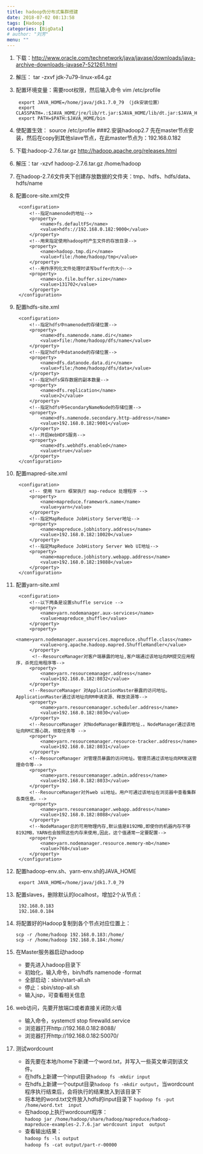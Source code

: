 ```yaml
---
title: hadoop伪分布式集群搭建
date: 2018-07-02 08:13:58
tags: [Hadoop]
categories: [BigData]
# author: "刘芳"
menu: ""
---
```


1. 下载：<http://www.oracle.com/technetwork/java/javase/downloads/java-archive-downloads-javase7-521261.html>   
2. 解压： tar -zxvf jdk-7u79-linux-x64.gz
3. 配置环境变量：需要root权限，然后输入命令 vim /etc/profile

		export JAVA_HOME=/home/java/jdk1.7.0_79 （jdk安装位置）
		export CLASSPATH=.:$JAVA_HOME/jre/lib/rt.jar:$JAVA_HOME/lib/dt.jar:$JAVA_HOME/lib/tools.jar
		export PATH=$PATH:$JAVA_HOME/bin

4. 使配置生效： source /etc/profile
###2.安装hadoop2.7
  先在master节点安装，然后在copy到其他slave节点，在此master节点为：192.168.0.182<br />

1. 下载:hadoop-2.7.6.tar.gz  <http://hadoop.apache.org/releases.html>
2. 解压：tar -xzvf hadoop-2.7.6.tar.gz /home/hadoop
3. 在hadoop-2.7.6文件夹下创建存放数据的文件夹：tmp、hdfs、hdfs/data、hdfs/name
4. 配置core-site.xml文件

		<configuration>
			<!--指定namenode的地址-->
			<property>
				<name>fs.defaultFS</name>
				<value>hdfs://192.168.0.182:9000</value>
			</property>
			<!--用来指定使用hadoop时产生文件的存放目录-->
			<property>
				<name>hadoop.tmp.dir</name>
				<value>file:/home/hadoop/tmp</value>
			</property>
			<!--用作序列化文件处理时读写buffer的大小-->
			<property>
				<name>io.file.buffer.size</name>
				<value>131702</value>
			</property>
		</configuration>
5. 配置hdfs-site.xml

		<configuration>
			<!--指定hdfs中namenode的存储位置-->
			<property>
				<name>dfs.namenode.name.dir</name>
				<value>file:/home/hadoop/dfs/name</value>
			</property>
			<!--指定hdfs中datanode的存储位置-->
			<property>
				<name>dfs.datanode.data.dir</name>
				<value>file:/home/hadoop/dfs/data</value>
			</property>
			<!--指定hdfs保存数据的副本数量-->
			<property>
				<name>dfs.replication</name>
				<value>2</value>
			</property>
			<!--指定hdfs中SecondaryNameNode的存储位置-->
			<property>
				<name>dfs.namenode.secondary.http-address</name>
				<value>192.168.0.182:9001</value>
			</property>
			<!--开启WebHDFS服务-->
			<property>
				<name>dfs.webhdfs.enabled</name>
				<value>true</value>
			</property>
		</configuration>
6. 配置mapred-site.xml

		<configuration>
			<!-- 使用 Yarn 框架执行 map-reduce 处理程序 -->
			<property>
				<name>mapreduce.framework.name</name>
				<value>yarn</value>
			</property>
			<!--指定MapReduce JobHistory Server地址-->
			<property>
				<name>mapreduce.jobhistory.address</name>
				<value>192.168.0.182:10020</value>
			</property>
			<!--指定MapReduce JobHistory Server Web UI地址-->
			<property>
				<name>mapreduce.jobhistory.webapp.address</name>
				<value>192.168.0.182:19888</value>
			</property>
		</configuration>
7. 配置yarn-site.xml

		<configuration>
			<!--以下两条是设置shuffle service -->
			<property>
				<name>yarn.nodemanager.aux-services</name>
				<value>mapreduce_shuffle</value>
			</property>
			<property>
				<name>yarn.nodemanager.auxservices.mapreduce.shuffle.class</name>
				<value>org.apache.hadoop.mapred.ShuffleHandler</value>
			</property>
			 <!--ResourceManager对客户端暴露的地址,客户端通过该地址向RM提交应用程序，杀死应用程序等-->  
			<property>
				<name>yarn.resourcemanager.address</name>
				<value>192.168.0.182:8032</value>
			</property>
			<!--ResourceManager 对ApplicationMaster暴露的访问地址。ApplicationMaster通过该地址向RM申请资源、释放资源等-->
			<property>
				<name>yarn.resourcemanager.scheduler.address</name>
				<value>192.168.0.182:8030</value>
			</property>
			<!--ResourceManager 对NodeManager暴露的地址.。NodeManager通过该地址向RM汇报心跳，领取任务等 -->
			<property>
				<name>yarn.resourcemanager.resource-tracker.address</name>
				<value>192.168.0.182:8031</value>
			</property>
			<!--ResourceManager 对管理员暴露的访问地址。管理员通过该地址向RM发送管理命令等-->
			<property>
				<name>yarn.resourcemanager.admin.address</name>
				<value>192.168.0.182:8033</value>
			</property>
			<!--ResourceManager对外web ui地址。用户可通过该地址在浏览器中查看集群各类信息。-->
			<property>
				<name>yarn.resourcemanager.webapp.address</name>
				<value>192.168.0.182:8088</value>
			</property>
			<!--NodeManager总的可用物理内存,默认值是8192MB,即使你的机器内存不够8192MB，YARN也会按照这些内存来使用,因此，这个值通常一定要配置-->
			<property>
				<name>yarn.nodemanager.resource.memory-mb</name>
				<value>768</value>
			</property>
		</configuration>
8. 配置hadoop-env.sh、yarn-env.sh的JAVA_HOME

		export JAVA_HOME=/home/java/jdk1.7.0_79
9. 配置slaves，删除默认的localhost，增加2个从节点：

		192.168.0.183 
		192.168.0.184 
10. 将配置好的Hadoop复制到各个节点对应位置上：

		scp -r /home/hadoop 192.168.0.183:/home/
		scp -r /home/hadoop 192.168.0.184:/home/
11. 在Master服务器启动hadoop
	* 要先进入hadoop目录下
	* 初始化，输入命令，bin/hdfs namenode -format
	* 全部启动：sbin/start-all.sh
	* 停止：sbin/stop-all.sh
	* 输入jsp，可查看相关信息
12. web访问，先要开放端口或者直接关闭防火墙
	* 输入命令，systemctl stop firewalld.service
	* 浏览器打开http://192.168.0.182:8088/
	* 浏览器打开http://192.168.0.182:50070/
13. 测试wordcount
	* 首先要在本地/home下新建一个word.txt，并写入一些英文单词到该文件。
	* 在hdfs上新建一个input目录`hadoop fs -mkdir input`
	* 在hdfs上新建一个output目录`hadoop fs -mkdir output`，当wordcount程序执行结束后，会将执行的结果放入到该目录下
	* 将本地的word.txt文件放入hdfs的input目录下 `hapdoop fs -put /home/word.txt  input`
	* 在hadoop上执行wordcount程序：<br/>`hadoop jar /home/hadoop/share/hadoop/mapreduce/hadoop-mapreduce-examples-2.7.6.jar wordcount input  output`
	* 查看输出结果：<br/>
	`hadoop fs -ls output`<br/>
	`hadoop fs -cat output/part-r-00000`
